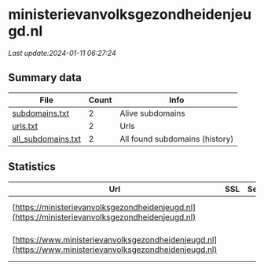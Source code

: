 # ministerievanvolksgezondheidenjeugd.nl
*Last update:2024-01-11 06:27:24*
## Summary data
| File       | Count | Info |
|------------|-------|------|
|[subdomains.txt](/data/ministerievanvolksgezondheidenjeugd/subdomains.txt)|2|Alive subdomains|
|[urls.txt](/data/ministerievanvolksgezondheidenjeugd/urls.txt)|2|Urls|
|[all_subdomains.txt](/data/ministerievanvolksgezondheidenjeugd/all_subdomains.txt)|2|All found subdomains (history)|
## Statistics
| Url | SSL | Server | Cookie | HSTS | CSP | XFO | XXP | RP | Tech |
|------------|-------|------|------|------|------|------|------|------|------|
|[https://ministerievanvolksgezondheidenjeugd.nl](https://ministerievanvolksgezondheidenjeugd.nl)| | | | | | | |:white_check_mark: |HSTS IIS:10.0 Window...|
|[https://www.ministerievanvolksgezondheidenjeugd.nl](https://www.ministerievanvolksgezondheidenjeugd.nl)| | | | | | | |:white_check_mark: |HSTS IIS:10.0 Window...|